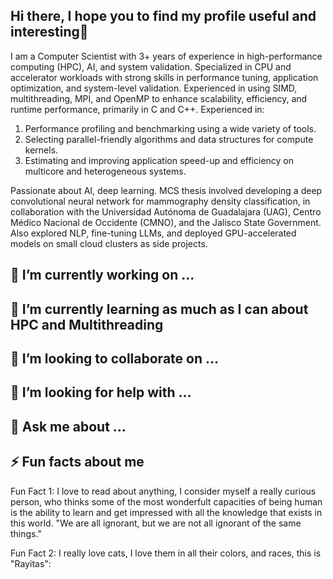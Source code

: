 ## Hi there, I hope you to find my profile useful and interesting👋


I am a Computer Scientist with 3+ years of experience in high-performance computing (HPC), AI, and system validation.
Specialized in CPU and accelerator workloads with strong skills in performance tuning, application optimization, and
system-level validation. Experienced in using SIMD, multithreading, MPI, and OpenMP to enhance scalability, efficiency,
and runtime performance, primarily in C and C++. Experienced in:

1. Performance profiling and benchmarking using a wide variety of tools.
2. Selecting parallel-friendly algorithms and data structures for compute kernels.
3. Estimating and improving application speed-up and efficiency on multicore and heterogeneous systems.
   
Passionate about AI, deep learning. MCS thesis involved developing a deep convolutional neural network for mammography
density classification, in collaboration with the Universidad Autónoma de Guadalajara (UAG), Centro Médico
Nacional de Occidente (CMNO), and the Jalisco State Government. Also explored NLP, fine-tuning LLMs, and deployed
GPU-accelerated models on small cloud clusters as side projects.

## 🔭 I’m currently working on ...

##  🌱 I’m currently learning as much as I can about HPC and Multithreading

##  👯 I’m looking to collaborate on ...

##  🤔 I’m looking for help with ...

## 💬 Ask me about ...

##  ⚡ Fun facts about me

Fun Fact 1: I love to read about anything, I consider myself a really curious person, who thinks some of the most wonderfult capacities of being human is the ability to learn and get impressed with all the knowledge that exists in this world. "We are all ignorant, but we are not all ignorant of the same things."

Fun Fact 2:
I really love cats, I love them in all their colors, and races, this is "Rayitas":

